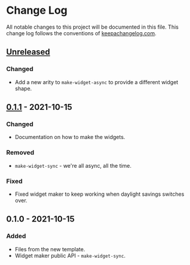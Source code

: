 # Change Log
All notable changes to this project will be documented in this file. This change log follows the conventions of [keepachangelog.com](http://keepachangelog.com/).

## [Unreleased]
### Changed
- Add a new arity to `make-widget-async` to provide a different widget shape.

## [0.1.1] - 2021-10-15
### Changed
- Documentation on how to make the widgets.

### Removed
- `make-widget-sync` - we're all async, all the time.

### Fixed
- Fixed widget maker to keep working when daylight savings switches over.

## 0.1.0 - 2021-10-15
### Added
- Files from the new template.
- Widget maker public API - `make-widget-sync`.

[Unreleased]: https://sourcehost.site/your-name/dienstplan/compare/0.1.1...HEAD
[0.1.1]: https://sourcehost.site/your-name/dienstplan/compare/0.1.0...0.1.1
